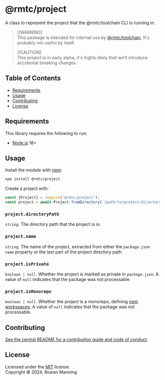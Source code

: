 
# @rmtc/project

A class to represent the project that the @rmtc/toolchain CLI is running in.

> [!WARNING]<br/>
> This package is intended for internal use by [@rmtc/toolchain](https://github.com/rowanmanning/toolchain#readme). It's probably not useful by itself.

> [!CAUTION]<br/>
> This project is in early alpha, it's highly likely that we'll introduce accidental breaking changes.


## Table of Contents

  * [Requirements](#requirements)
  * [Usage](#usage)
  * [Contributing](#contributing)
  * [License](#license)


## Requirements

This library requires the following to run:

  * [Node.js](https://nodejs.org/) 18+


## Usage

Install the module with [npm](https://www.npmjs.com/):

```sh
npm install @rmtc/project
```

Create a project with:

```js
const {Project} = require('@rmtc/project');
const project = await Project.fromDirectory(`/path/to/project/directory`);
```

### `project.directoryPath`

`string`. The directory path that the project is in.

### `project.name`

`string`. The name of the project, extracted from either the `package.json` `name` property or the last part of the project directory path.

### `project.isPrivate`

`boolean | null`. Whether the project is marked as private in `package.json`. A value of `null` indicates that the package was not processable.

### `project.isMonorepo`

`boolean | null`. Whether the project is a monorepo, defining [npm workspaces](https://docs.npmjs.com/cli/using-npm/workspaces). A value of `null` indicates that the package was not processable.


## Contributing

[See the central README for a contribution guide and code of conduct](https://github.com/rowanmanning/toolchain#contributing).


## License

Licensed under the [MIT](https://github.com/rowanmanning/toolchain/blob/main/LICENSE) license.<br/>
Copyright &copy; 2024, Rowan Manning

